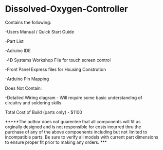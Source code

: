 # Dissolved-Oxygen-Controller

Contains the following:

-Users Manual / Quick Start Guide

-Part List

-Adruino IDE 

-4D Systems  Workshop File for touch screen control

-Front Panel Express files for Housing Constrution

-Arduino Pin Mapping

Does Not Contain:

-Detailed Wiring diagram - Will require some basic understanding of circuitry and soldering skills

Total Cost of Build (parts only) - $1100

*****The author does not guarentee that all components will fit as orginally designed and is not responsible for costs incurred thru the purchase of any of the above compoenents including but not limited to incompatible parts. Be sure to verify all models with current part dimensions to ensure proper fit
prior to making any orders. ***

